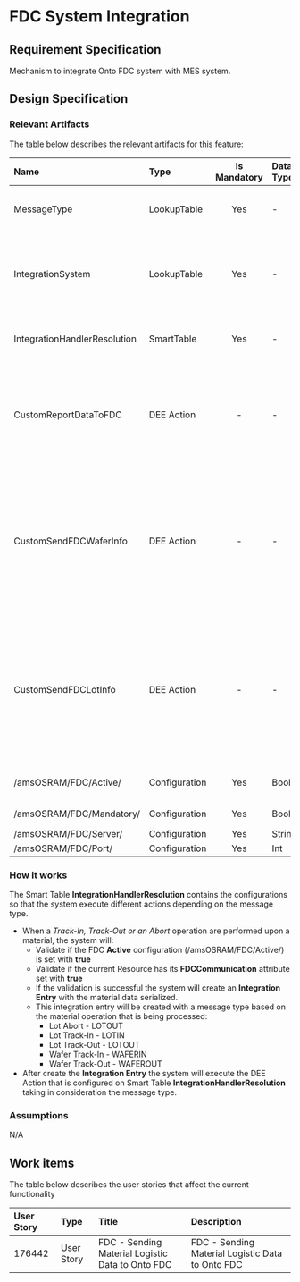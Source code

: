 # FDC System Integration

## Requirement Specification
Mechanism to integrate Onto FDC system with MES system.

## Design Specification

### Relevant Artifacts
The table below describes the relevant artifacts for this feature:

Name                         | Type             | Is Mandatory | Data Type | Description 
:--------------------------- | :--------------- | :----------: | :-------- | :-----------------------------------------------------------
MessageType                  | LookupTable      | Yes          | -         | Integration entry message type.
IntegrationSystem            | LookupTable      | Yes          | -         | Possible types of systems that are available for integration.
IntegrationHandlerResolution | SmartTable       | Yes          | -         | Used to resolve the integration handler.
CustomReportDataToFDC        | DEE Action       | -            | -         | Dee action is triggered to create an integration entry with the material data to send to FDC.
CustomSendFDCWaferInfo       | DEE Action       | -            | -         | DEE action is triggered by Integration Entry Handler in order to process Integration Entries and send Wafer Info to Onto FDC.
CustomSendFDCLotInfo         | DEE Action       | -            | -         | DEE action is triggered by Integration Entry Handler in order to process Integration Entries and send Lot Info to Onto FDC.
/amsOSRAM/FDC/Active/        | Configuration    | Yes          | Boolean   | Enables the Onto FDC integration.
/amsOSRAM/FDC/Mandatory/     | Configuration    | Yes          | Boolean   | FDC mandatory.
/amsOSRAM/FDC/Server/        | Configuration    | Yes          | String    | FDC server.
/amsOSRAM/FDC/Port/          | Configuration    | Yes          | Int       | FDC port.


### How it works
The Smart Table **IntegrationHandlerResolution** contains the configurations so that the system execute different actions depending on the message type.

* When a *Track-In, Track-Out or an Abort* operation are performed upon a material, the system will:
  * Validate if the FDC **Active** configuration (/amsOSRAM/FDC/Active/) is set with **true**
  * Validate if the current Resource has its **FDCCommunication** attribute set with **true**
  * If the validation is successful the system will create an **Integration Entry** with the material data serialized. 
  * This integration entry will be created with a message type based on the material operation that is being processed:
    * Lot Abort - LOTOUT
    * Lot Track-In - LOTIN
    * Lot Track-Out - LOTOUT
    * Wafer Track-In - WAFERIN
    * Wafer Track-Out - WAFEROUT
* After create the **Integration Entry** the system will execute the DEE Action that is configured on Smart Table **IntegrationHandlerResolution** taking in consideration the message type.

### Assumptions
N/A

## Work items

The table below describes the user stories that affect the current functionality

User Story | Type       | Title                                               | Description
:--------- | :--------- | :-------------------------------------------------- | :----------
176442     | User Story | FDC - Sending Material Logistic Data to Onto FDC    | FDC - Sending Material Logistic Data to Onto FDC